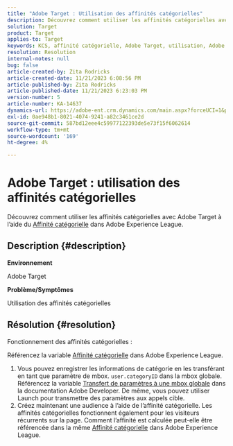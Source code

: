 ```yaml
---
title: "Adobe Target : Utilisation des affinités catégorielles"
description: Découvrez comment utiliser les affinités catégorielles avec Adobe Target.
solution: Target
product: Target
applies-to: Target
keywords: KCS, affinité catégorielle, Adobe Target, utilisation, Adobe Experience League, mbox globale
resolution: Resolution
internal-notes: null
bug: false
article-created-by: Zita Rodricks
article-created-date: 11/21/2023 6:08:56 PM
article-published-by: Zita Rodricks
article-published-date: 11/21/2023 6:23:03 PM
version-number: 5
article-number: KA-14637
dynamics-url: https://adobe-ent.crm.dynamics.com/main.aspx?forceUCI=1&pagetype=entityrecord&etn=knowledgearticle&id=93cf0e04-9988-ee11-8179-6045bd006295
exl-id: 0ae948b1-8021-4074-9241-a82c3461ce2d
source-git-commit: 587bd12eee4c59977122393de5e73f15f6062614
workflow-type: tm+mt
source-wordcount: '169'
ht-degree: 4%

---
```


# Adobe Target : utilisation des affinités catégorielles


Découvrez comment utiliser les affinités catégorielles avec Adobe Target à l’aide du [Affinité catégorielle](https://experienceleague.adobe.com/docs/target/using/audiences/visitor-profiles/category-affinity.html?lang=en) dans Adobe Experience League.

## Description {#description}


<b>Environnement</b>

Adobe Target

<b>Problème/Symptômes</b>

Utilisation des affinités catégorielles


## Résolution {#resolution}


Fonctionnement des affinités catégorielles :

Référencez la variable [Affinité catégorielle](https://experienceleague.adobe.com/docs/target/using/audiences/visitor-profiles/category-affinity.html?lang=en) dans Adobe Experience League.

1. Vous pouvez enregistrer les informations de catégorie en les transférant en tant que paramètre de mbox. `user.categoryID` dans la mbox globale.<br>    Référencez la variable [Transfert de paramètres à une mbox globale](https://developer.adobe.com/target/implement/client-side/atjs/global-mbox/pass-parameters-to-global-mbox/?lang=en "Cliquez pour suivre le lien : https://developer.adobe.com/target/implement/client-side/atjs/global-mbox/pass-parameters-to-global-mbox/?lang=en") dans la documentation Adobe Developer.
De même, vous pouvez utiliser Launch pour transmettre des paramètres aux appels cible.
2. Créez maintenant une audience à l’aide de l’affinité catégorielle.    Les affinités catégorielles fonctionnent également pour les visiteurs récurrents sur la page.
Comment l’affinité est calculée peut-elle être référencée dans la même [Affinité catégorielle](https://experienceleague.adobe.com/docs/target/using/audiences/visitor-profiles/category-affinity.html?lang=en) dans Adobe Experience League.

